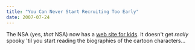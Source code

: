 ```yaml
---
title: "You Can Never Start Recruiting Too Early"
date: 2007-07-24
---
```

The NSA (yes, <em>that</em> NSA) now has a <a href="http://www.nsa.gov/kids/">web site for kids</a>. It doesn't get <em>really</em> spooky 'til you start reading the biographies of the cartoon characters…
